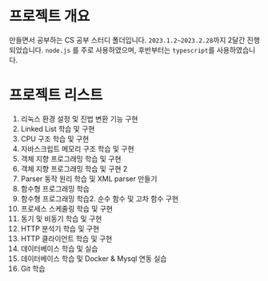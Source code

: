 # 프로젝트 개요

만들면서 공부하는 CS 공부 스터디 폴더입니다. `2023.1.2~2023.2.28`까지 2달간 진행되었습니다. `node.js` 를 주로 사용하였으며, 후반부터는 `typescript`를 사용하였습니다.

# 프로젝트 리스트
1. 리눅스 환경 설정 및 진법 변환 기능 구현
2. Linked List 학습 및 구현
3. CPU 구조 학습 및 구현
4. 자바스크립트 메모리 구조 학습 및 구현
5. 객체 지향 프로그래밍 학습 및 구현
6. 객체 지향 프로그래밍 학습 및 구현 2
7. Parser 동작 원리 학습 및 XML parser 만들기
8. 함수형 프로그래밍 학습
9. 함수형 프로그래밍 학습2. 순수 함수 및 고차 함수 구현
10. 프로세스 스케줄링 학습 및 구현
11. 동기 및 비동기 학습 및 구현
12. HTTP 분석기 학습 및 구현
13. HTTP 클라이언트 학습 및 구현
14. 데이터베이스 학습 및 실습
15. 데이터베이스 학습 및 Docker & Mysql 연동 실습
16. Git 학습
